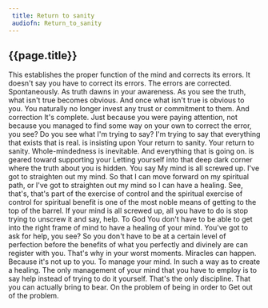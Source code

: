 ```yaml
---
 title: Return to sanity
 audiofn: Return_to_sanity
---
```


## {{page.title}}

This establishes the proper function of the mind and corrects its
errors. It doesn't say you have to correct its errors. The errors are
corrected. Spontaneously. As truth dawns in your awareness. As you see
the truth, what isn't true becomes obvious. And once what isn't true is
obvious to you. You naturally no longer invest any trust or commitment
to them. And correction It's complete. Just because you were paying
attention, not because you managed to find some way on your own to
correct the error, you see? Do you see what I'm trying to say? I'm
trying to say that everything that exists that is real. is insisting
upon Your return to sanity. Your return to sanity. Whole-mindedness is
inevitable. And everything that is going on. is geared toward supporting
your Letting yourself into that deep dark corner where the truth about
you is hidden. You say My mind is all screwed up. I've got to straighten
out my mind. So that I can move forward on my spiritual path, or I've
got to straighten out my mind so I can have a healing. See, that's,
that's part of the exercise of control and the spiritual exercise of
control for spiritual benefit is one of the most noble means of getting
to the top of the barrel. If your mind is all screwed up, all you have
to do is stop trying to unscrew it and say, help. To God You don't have
to be able to get into the right frame of mind to have a healing of your
mind. You've got to ask for help, you see? So you don't have to be at a
certain level of perfection before the benefits of what you perfectly
and divinely are can register with you. That's why in your worst
moments. Miracles can happen. Because it's not up to you. To manage your
mind. In such a way as to create a healing. The only management of your
mind that you have to employ is to say help instead of trying to do it
yourself. That's the only discipline. That you can actually bring to
bear. On the problem of being in order to Get out of the problem.

